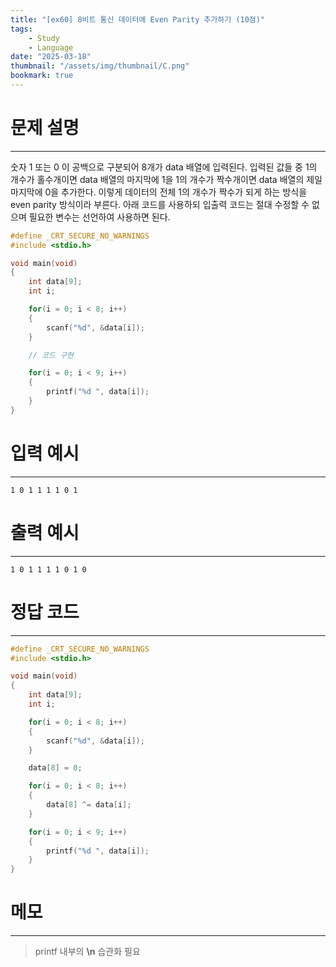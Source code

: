 ```yaml
---
title: "[ex60] 8비트 통신 데이터에 Even Parity 추가하기 (10점)"
tags:
    - Study
    - Language
date: "2025-03-18"
thumbnail: "/assets/img/thumbnail/C.png"
bookmark: true
---
```

# 문제 설명
---
숫자 1 또는 0 이 공백으로 구분되어 8개가 data 배열에 입력된다.
입력된 값들 중 1의 개수가 홀수개이면 data 배열의 마지막에 1을 1의 개수가 짝수개이면 data 배열의 제일 마지막에 0을 추가한다.
이렇게 데이터의 전체 1의 개수가 짝수가 되게 하는 방식을 even parity 방식이라 부른다.
아래 코드를 사용하되 입출력 코드는 절대 수정할 수 없으며 필요한 변수는 선언하여 사용하면 된다.

```c
#define _CRT_SECURE_NO_WARNINGS
#include <stdio.h>

void main(void)
{
    int data[9];
    int i;

    for(i = 0; i < 8; i++)
    {
        scanf("%d", &data[i]);
    }

    // 코드 구현

    for(i = 0; i < 9; i++)
    {
        printf("%d ", data[i]);
    }
}
```

# 입력 예시
---

```
1 0 1 1 1 1 0 1
```

# 출력 예시
---

```
1 0 1 1 1 1 0 1 0
```

# 정답 코드
---

```c
#define _CRT_SECURE_NO_WARNINGS
#include <stdio.h>

void main(void)
{
    int data[9];
    int i;

    for(i = 0; i < 8; i++)
    {
        scanf("%d", &data[i]);
    }

    data[8] = 0;

    for(i = 0; i < 8; i++)
    {
        data[8] ^= data[i];
    }

    for(i = 0; i < 9; i++)
    {
        printf("%d ", data[i]);
    }
}
```

# 메모
---
> printf 내부의 **\n** 습관화 필요